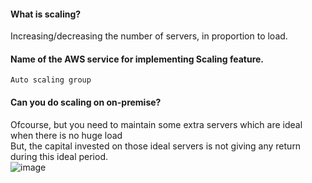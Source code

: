 #### What is scaling?
Increasing/decreasing the number of servers, in proportion to load.

#### Name of the AWS service for implementing Scaling feature.
`Auto scaling group`

#### Can you do scaling on on-premise?
Ofcourse, but you need to maintain some extra servers which are ideal when there is no huge load</br> 
But, the capital invested on those ideal servers is not giving any return during this ideal period.</br> 
![image](https://github.com/user-attachments/assets/b7132837-92fa-4e0b-8ee8-00c75a6bc3f0)
